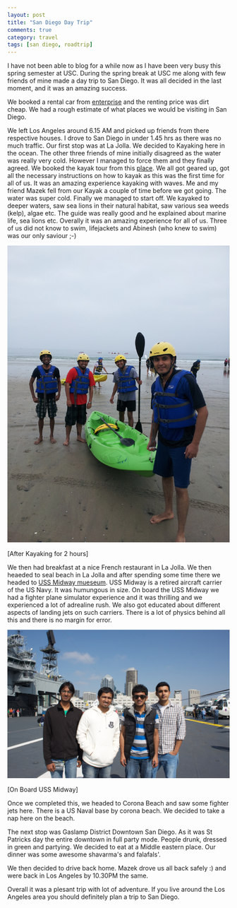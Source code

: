 ```yaml
---
layout: post
title: "San Diego Day Trip"
comments: true
category: travel
tags: [san diego, roadtrip]
---
```


I have not been able to blog for a while now as I have been very busy this spring semester at USC. During the spring break at USC me along with few friends of mine made a day trip to San Diego. It was all decided in the last moment, and it was an amazing success. 

We booked a rental car from [enterprise](http://enterprise.com) and the renting price was dirt cheap. We had a rough estimate of what places we would be visiting in San Diego.  

We left Los Angeles around 6.15 AM and picked up friends from there respective houses. I drove to San Diego in under 1.45 hrs as there was no much traffic. Our first stop was at La Jolla. We decided to Kayaking here in the ocean. The other three friends of mine initially disagreed as the water was really very cold. However I managed to force them and they finally agreed. We booked the kayak tour from this [place](http://lajollaseacavekayaks.com/index.html). We all got geared up, got all the necessary instructions on how to kayak as this was the first time for all of us. It was an amazing experience kayaking with waves. Me and my friend Mazek fell from our Kayak a couple of time before we got going. The water was super cold. Finally we managed to start off. We kayaked to deeper waters, saw sea lions in their natural habitat, saw various sea weeds (kelp), algae etc. The guide was really good and he explained about marine life, sea lions etc. Overally it was an amazing experience for all of us. Three of us did not know to swim, lifejackets and Abinesh (who knew to swim) was our only saviour ;-)

<img title="La Jolla Kayak" src="/images/kayak.jpg" alt="la jolla kayak" width = "600px">

[After Kayaking for 2 hours]


We then had breakfast at a nice French restaurant in La Jolla. We then heaeded to seal beach in La Jolla and after spending some time there we headed to [USS Midway mueseum](www.midway.org). USS Midway is a retired aircraft carrier of the US Navy. It was humungous in size. On board the USS Midway we had a fighter plane simulator experience and it was thrilling and we experienced a lot of adrealine rush. We also got educated about different aspects of landing jets on such carriers. There is a lot of physics behind all this and there is no margin for error.

<img title="USS Midway" src="/images/uss.jpg" alt="uss midway" width = "600px">

[On Board USS Midway]


Once we completed this, we headed to Corona Beach and saw some fighter jets here. There is a US Naval base by corona beach. We decided to take a nap here on the beach. 

The next stop was Gaslamp District Downtown San Diego. As it was St Patricks day the entire downtown in full party mode. People drunk, dressed in green and partying. We decided to eat at a Middle eastern place. Our dinner was some awesome shavarma's and falafals'. 

We then decided to drive back home. Mazek drove us all back safely :) and were back in Los Angeles by 10.30PM the same.

Overall it was a plesant trip with lot of adventure. If you live around the Los Angeles area you should definitely plan a trip to San Diego.
